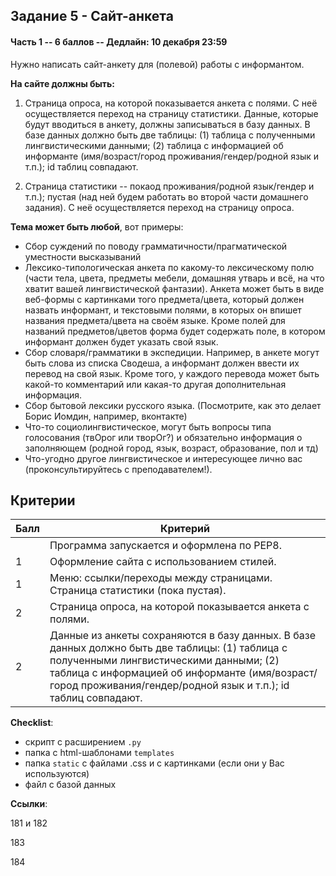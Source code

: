 ## Задание 5  - Сайт-анкета

#### Часть 1 -- 6 баллов -- Дедлайн: 10 декабря 23:59

Нужно написать сайт-анкету для (полевой) работы с информантом. 

**На сайте должны быть:**

1) Страница опроса, на которой показывается анкета с полями. С неё осуществляется переход на страницу статистики.
Данные, которые будут вводиться в анкету, должны записываться в базу данных. В базе данных должно быть две таблицы: (1) таблица с полученными лингвистическими данными; (2) таблица с информацией об информанте (имя/возраст/город проживания/гендер/родной язык и т.п.); id таблиц совпадают.

2) Страница статистики -- покаод проживания/родной язык/гендер и т.п.);  пустая (над ней будем работать во второй части домашнего задания). С неё осуществляется переход на страницу опроса.

**Тема может быть любой**, вот примеры:

- Сбор суждений по поводу грамматичности/прагматической уместности высказываний
- Лексико-типологическая анкета по какому-то лексическому полю (части тела, цвета, предметы мебели, домашняя утварь и всё, на что хватит вашей лингвистической фантазии). Анкета может быть в виде веб-формы с картинками того предмета/цвета, который должен назвать информант, и текстовыми полями, в которых он впишет названия предмета/цвета на своём языке. Кроме полей для названий предметов/цветов форма будет содержать поле, в котором информант должен будет указать свой язык.
- Сбор словаря/грамматики в экспедиции. Например, в анкете могут быть слова из списка Сводеша, а информант должен ввести их перевод на свой язык. Кроме того, у каждого перевода может быть какой-то комментарий или какая-то другая дополнительная информация. 
- Сбор бытовой лексики русского языка. (Посмотрите, как это делает Борис Иомдин, например, вконтакте)
- Что-то социолингвистическое, могут быть вопросы типа голосования (твОрог или творОг?) и обязательно информация о заполняющем (родной город, язык, возраст, образование, пол и тд)
- Что-угодно другое лингвистическое и интересующее лично вас (проконсультируйтесь с преподавателем!).

## Критерии

|Балл|Критерий|
|----|--------|
||Программа запускается и оформлена по PEP8.|
|1|Оформление сайта с использованием стилей.|
|1|Меню: ссылки/переходы между страницами. Страница статистики (пока пустая).|
|2|Страница опроса, на которой показывается анкета с полями.|
|2|Данные из анкеты сохраняются в базу данных. В базе данных должно быть две таблицы: (1) таблица с полученными лингвистическими данными; (2) таблица с информацией об информанте (имя/возраст/город проживания/гендер/родной язык и т.п.); id таблиц совпадают.|

**Checklist**:
- скрипт с расширением `.py`
- папка с html-шаблонами `templates`
- папка `static` с файлами .css и с картинками (если они у Вас используются)
- файл с базой данных

**Ссылки**:

181 и 182

183

184
